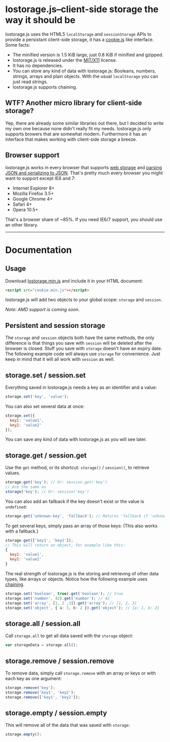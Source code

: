 # lostorage.js–client-side storage the way it should be

lostorage.js uses the HTML5 `localStorage` and `sessionStorage` APIs to provide a persistant client-side storage, 
it has a [cookie.js](https://github.com/js-coder/cookie.js) like interface. Some facts:

- The minified version is 1.5 KiB large, just 0.8 KiB if minified and gzipped.
- lostorage.js is released under the [MIT/X11](https://github.com/js-coder/lostorage.js/blob/master/license) license.
- It has no dependencies.
- You can store any kind of data with lostorage.js: Booleans, numbers, strings, arrays and plain objects. With the
usual `localStorage` you can just read strings.
- lostorage.js supports chaining.

## WTF? Another micro library for client-side storage?

Yep, there are already some similar libraries out there, but I decided to write my own one because none didn't
really fit my needs. lostorage.js only supports browers that are somewhat modern. Furthermore it has an interface
that makes working with client-side storage a breeze.

## Browser support

lostorage.js works in every browser that supports [web storage](http://caniuse.com/namevalue-storage) 
and [parsing JSON and serializing to JSON](http://caniuse.com/json). That's pretty much every browser you might
want to support except IE6 and 7:

- Internet Explorer 8+
- Mozilla Firefox 3.5+
- Google Chrome 4+
- Safari 4+
- Opera 10.5+

That's a browser share of ~85%. If you need IE6/7 support, you should use an other library.

---

# Documentation

## Usage

Download [lostorage.min.js](https://raw.github.com/js-coder/lostorage.js/master/lostorage.min.js) and include it in your HTML document:

```html
<script src="cookie.min.js"></script>
```

lostorage.js will add two objects to your global scope: `storage` and `session`.

*Note: AMD support is coming soon.*

## Persistent and session storage

The `storage` and `session` objects both have the same methods, the only difference is that things you save with
`session` will be deleted after the browser is closed. Stuff you save with `storage` doesn't have an expiry date.
The following example code will always use `storage` for convenience. Just keep in mind that it will all work with
`session` as well.

## storage.set / session.set

Everything saved in lostorage.js needs a key as an identifier and a value:
```javascript
storage.set('key', 'value');
```

You can also set several data at once:

```javascript
storage.set({
  key1: 'value1',
  key2: 'value2'
});
```

You can save any kind of data with lostorage.js as you will see later.

## storage.get / session.get

Use the `get` method, or its shortcut: `storage()` / `session()`, to retrieve values.

```javascript
storage.get('key'); // Or: session.get('key')
// Are the same as
storage('key'); // Or: session('key')
```

You can also add an fallback if the key doesn't exist or the value is `undefined`:

```javascript
storage.get('unknown-key', 'fallback'); // Returns 'fallback if 'unknown-key' wasn't found.
```

To get several keys, simply pass an array of those keys: (This also works with a fallback.)

```javascript
storage.get(['key1', 'key2']);
// This will return an object, for example like this:
{
  key1: 'value1',
  key2: 'value2'
}
```

The real strength of lostorage.js is the storing and retrieving of other data types, like arrays or objects. Notice
how the following example uses [chaining](https://github.com/js-coder/lostorage.js#chaining).

```javascript
storage.set('boolean', true).get('boolean'); // true
storage.set('number', 42).get('number'); // 42
storage.set('array', [1, 2 ,3]).get('array'); // [1, 2, 3]
storage.set('object', { a: 1, b: 2 }).get('object'); // {a: 1, b: 2}
```

## storage.all / session.all

Call `storage.all` to get all data saved with the `storage` object:
```javascript
var storageData = storage.all();
```

## storage.remove / session.remove

To remove data, simply call `storage.remove` with an array or keys or with each key as one argument:

```javascript
storage.remove('key');
storage.remove('key1', 'key2');
storage.remove(['key1', 'key2']);
```

## storage.empty / session.empty

This will remove all of the data that was saved with `storage`:

```javascript
storage.empty();
```
